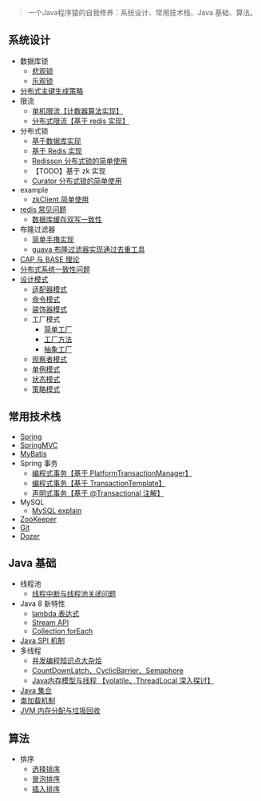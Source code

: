 
> 一个Java程序猿的自我修养：系统设计、常用技术栈、Java 基础、算法。

## 系统设计
- 数据库锁
    - [悲观锁](src/main/java/com/kundy/cranberry/systemdesign/dblock/PessimisticLock.java)
    - [乐观锁](src/main/java/com/kundy/cranberry/systemdesign/dblock/OptimismLock.java)
- [分布式主键生成策略](docs/systemdesign/分布式主键生成策略.md)    
- 限流     
    - [单机限流【计数器算法实现】](src/main/java/com/kundy/cranberry/systemdesign/ratelimiter/StandAloneRateLimiter.java)
    - [分布式限流【基于 redis 实现】](src/main/java/com/kundy/cranberry/systemdesign/ratelimiter/RedisRateLimiter.java)
- 分布式锁
    - [基于数据库实现](src/main/java/com/kundy/cranberry/systemdesign/distributedlock/DbDistributedLock.java)
    - [基于 Redis 实现](src/main/java/com/kundy/cranberry/systemdesign/distributedlock/RedisDistributedLock.java)
    - [Redisson 分布式锁的简单使用](src/main/java/com/kundy/cranberry/systemdesign/distributedlock/RedissonDistributedLock.java)
    - 【TODO】基于 zk 实现 
    - [Curator 分布式锁的简单使用](src/main/java/com/kundy/cranberry/systemdesign/distributedlock/CuratorDistributedLock.java)
- example
    - [zkClient 简单使用](src/main/java/com/kundy/cranberry/systemdesign/example/ZkExample.java)
- [redis 常见问题](docs/systemdesign/redis常见问题.md)
    - [数据库缓存双写一致性](src/main/java/com/kundy/cranberry/systemdesign/redisproblem/DbCacheDoubleWriteConsistency.java)
- 布隆过滤器
    - [简单手撸实现](src/main/java/com/kundy/cranberry/systemdesign/bloomfilter/SimpleBloomFilter.java)
    - [guava 布隆过滤器实现通过去重工具](src/main/java/com/kundy/cranberry/systemdesign/deduplication)
- [CAP 与 BASE 理论](docs/systemdesign/CAP与BASE理论.md)
- [分布式系统一致性问题](docs/systemdesign/分布式系统一致性问题.md)
- [设计模式](docs/systemdesign/设计模式.md)
    - [适配器模式](src/main/java/com/kundy/cranberry/systemdesign/designpattern/adapter)
    - [命令模式](src/main/java/com/kundy/cranberry/systemdesign/designpattern/command)
    - [装饰器模式](src/main/java/com/kundy/cranberry/systemdesign/designpattern/decorator)
    - 工厂模式
        - [简单工厂](src/main/java/com/kundy/cranberry/systemdesign/designpattern/factory/simple)
        - [工厂方法](src/main/java/com/kundy/cranberry/systemdesign/designpattern/factory/factory)
        - [抽象工厂](src/main/java/com/kundy/cranberry/systemdesign/designpattern/factory/abstractfactory)
    - [观察者模式](src/main/java/com/kundy/cranberry/systemdesign/designpattern/observer)
    - [单例模式](src/main/java/com/kundy/cranberry/systemdesign/designpattern/singleton)
    - [状态模式](src/main/java/com/kundy/cranberry/systemdesign/designpattern/state)
    - [策略模式](src/main/java/com/kundy/cranberry/systemdesign/designpattern/strategy)

## 常用技术栈
- [Spring](docs/thridparty/spring.md)
- [SpringMVC](docs/thridparty/springmvc.md)
- [MyBatis](docs/thridparty/mybatis.md)
- Spring 事务
    - [编程式事务【基于 PlatformTransactionManager】](src/main/java/com/kundy/cranberry/thirdparty/transaction/ProgrammingTx.java)
    - [编程式事务【基于 TransactionTemplate】](src/main/java/com/kundy/cranberry/thirdparty/transaction/TemplateTx.java)
    - [声明式事务【基于 @Transactional 注解】](src/main/java/com/kundy/cranberry/thirdparty/transaction/AnnotationTx.java)
- MySQL
    - [MySQL explain](docs/thridparty/mysql/explain.md)
- [ZooKeeper](docs/thridparty/zookeeper.md)
- [Git](docs/thridparty/git.md)
- [Dozer](src/main/java/com/kundy/cranberry/thirdparty/dozer)

## Java 基础
- 线程池
    - [线程中断与线程池关闭问题](src/main/java/com/kundy/cranberry/javabasis/threadpoolproblem/ThreadPoolShutdown.java)
- Java 8 新特性
    - [lambda 表达式](src/main/java/com/kundy/cranberry/javabasis/newfeature/lambdaexpression)
    - [Stream API](src/main/java/com/kundy/cranberry/javabasis/newfeature/streamapi/StreamApiTest.java)
    - [Collection forEach](src/main/java/com/kundy/cranberry/javabasis/newfeature/collectionforeach/CollectionForEachTest.java)
- [Java SPI 机制](src/main/java/com/kundy/cranberry/javabasis/spi)
- 多线程
    - [并发编程知识点大杂烩](docs/javabasis/multithread/并发编程知识点大杂烩.md)
    - [CountDownLatch、CyclicBarrier、Semaphore](docs/javabasis/multithread/CountDownLatch、CyclicBarrier、Semaphore.md)
    - [Java内存模型与线程 【volatile、ThreadLocal 深入探讨】](docs/javabasis/multithread/Java内存模型与线程.md)
- [Java 集合](docs/javabasis/Java集合.md)
- [类加载机制](docs/javabasis/类加载机制.md)
- [JVM 内存分配与垃圾回收](docs/javabasis/垃圾回收.md)

## 算法
- 排序
    - [选择排序](src/main/java/com/kundy/cranberry/algorithm/sort/SelectSort.java)
    - [冒泡排序](src/main/java/com/kundy/cranberry/algorithm/sort/BubbleSort.java)
    - [插入排序](src/main/java/com/kundy/cranberry/algorithm/sort/InsertSort.java)